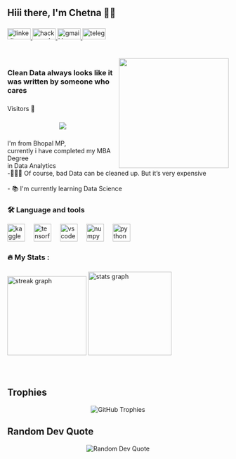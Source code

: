 <h2 align="left">Hiii there, I'm  Chetna 👋🏻</h2>

###   

<div align="left"> 
  <a href="https://www.linkedin.com/in/chetna-upadhyay-61b087289/" target="_blank">
    <img src="https://raw.githubusercontent.com/maurodesouza/profile-readme-generator/master/src/assets/icons/social/linkedin/default.svg" width="53" height="25" alt="linkedin logo"  />
  </a>
  <!-- <a href="https://www.instagram.com/nazil__the__professor/" target="_blank">
    <img src="https://raw.githubusercontent.com/maurodesouza/profile-readme-generator/master/src/assets/icons/social/instagram/default.svg" width="53" height="25" alt="instagram logo"  />
  </a> -->
  <a href="https://www.hackerrank.com/profile/chetnaupadhyayru" target="_blank">
    <img src="https://raw.githubusercontent.com/maurodesouza/profile-readme-generator/master/src/assets/icons/social/hackerrank/default.svg" width="53" height="25" alt="hackerrank logo"  />
  </a>
  <a href="chetnaupadhyayru@gmail.com" target="_blank">
    <img src="https://raw.githubusercontent.com/maurodesouza/profile-readme-generator/master/src/assets/icons/social/gmail/default.svg" width="53" height="25" alt="gmail logo"  />
  </a>
  <img src="https://raw.githubusercontent.com/maurodesouza/profile-readme-generator/master/src/assets/icons/social/telegram/default.svg" width="53" height="25" alt="telegram logo"  />
</div>

###

<br clear="both">

<img align="right" height="250" src="https://media.giphy.com/media/v1.Y2lkPTc5MGI3NjExbXc3cnR4NnNnbGIxcDdyYnc2MzFxNnVtd3E4YmRoeDE3NHM4cmV3diZlcD12MV9pbnRlcm5hbF9naWZfYnlfaWQmY3Q9Zw/wwg1suUiTbCY8H8vIA/giphy-downsized-large.gif"/>


###

<h3 align="left">Clean Data always looks like it was written by someone who cares</h3>

###

<p align="left">Visitors 👀 </p>

###

<div align="center">
  <img src="https://profile-counter.glitch.me/nazil-the-professor/count.svg?"  />
</div>

###

<h3 align="left"></h3>

###

<h3 align="left"></h3>

###

<p align="left">I'm from Bhopal MP,<br> currently i have completed my MBA Degree <br>in Data Analytics <br>-🧑🏻‍💻 Of course, bad Data can be cleaned up. But it’s very expensive<br><br>- 📚 I'm currently learning Data Science</p>

###

<h3 align="left">🛠 Language and tools</h3>


<div align="left">
  <!-- <img src="https://cdn.jsdelivr.net/gh/devicons/devicon/icons/django/django-plain.svg" height="40" alt="django logo"  />
  <img width="12" /> -->
  <img src="https://cdn.simpleicons.org/kaggle/20BEFF" height="40" alt="kaggle logo"  />
  <img width="12" />
  <img src="https://cdn.jsdelivr.net/gh/devicons/devicon/icons/tensorflow/tensorflow-original.svg" height="40" alt="tensorflow logo"  />
  <img width="12" />
  <img src="https://cdn.jsdelivr.net/gh/devicons/devicon/icons/vscode/vscode-original.svg" height="40" alt="vscode logo"  />
  <img width="12" />
  <img src="https://cdn.simpleicons.org/numpy/013243" height="40" alt="numpy logo"  />
  <img width="12" />
  <img src="https://cdn.jsdelivr.net/gh/devicons/devicon/icons/python/python-original.svg" height="40" alt="python logo"  />
</div>

###

<h3 align="left">🔥   My Stats :</h3>

###

<div align="left">
  <img src="https://streak-stats.demolab.com?user=nazil-the-professor&locale=en&mode=weekly&theme=nightowl&hide_border=false&border_radius=5&order=3" height="180" alt="streak graph"  />
  <img src="https://github-readme-stats.vercel.app/api?username=nazil-the-professor&hide_title=false&hide_rank=false&show_icons=true&include_all_commits=true&count_private=true&disable_animations=false&theme=aura&locale=en&hide_border=false&order=1" height="190" alt="stats graph"  />
</div>

###

<br clear="both">

<!-- <img src="https://raw.githubusercontent.com/nazil-the-professor/nazil-the-professor/output/snake.svg" alt="Snake animation" /> -->

###

## Trophies

<p align="center">
  <img src="https://github-profile-trophy.vercel.app/?username=Data-with-chetna&theme=radical" alt="GitHub Trophies">
</p>

## Random Dev Quote

<p align="center">
  <img src="https://quotes-github-readme.vercel.app/api?type=horizontal&theme=radical" alt="Random Dev Quote">
</p>

